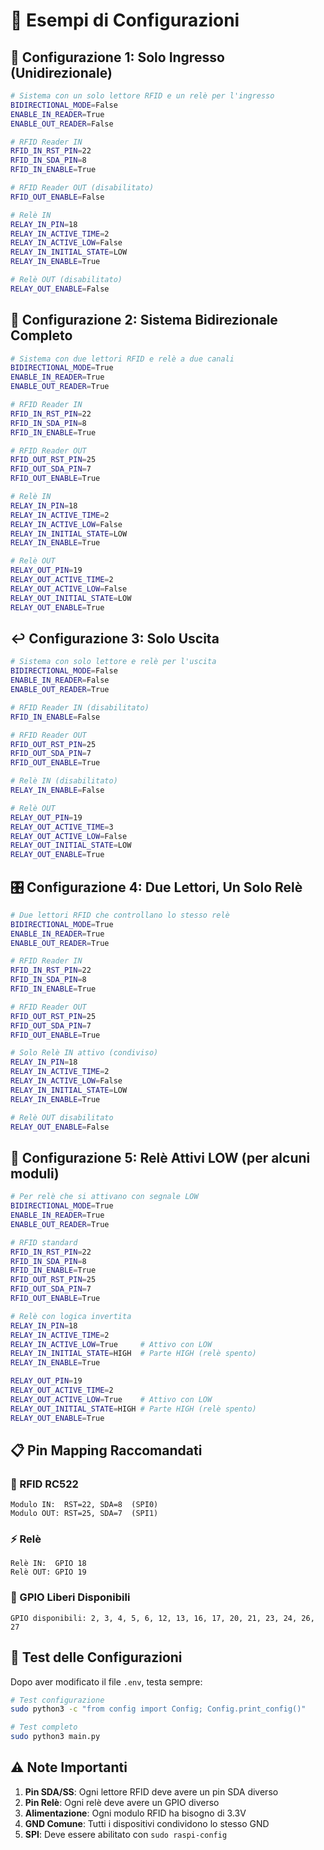 # 🔧 Esempi di Configurazioni

## 📝 Configurazione 1: Solo Ingresso (Unidirezionale)
```bash
# Sistema con un solo lettore RFID e un relè per l'ingresso
BIDIRECTIONAL_MODE=False
ENABLE_IN_READER=True
ENABLE_OUT_READER=False

# RFID Reader IN
RFID_IN_RST_PIN=22
RFID_IN_SDA_PIN=8
RFID_IN_ENABLE=True

# RFID Reader OUT (disabilitato)
RFID_OUT_ENABLE=False

# Relè IN
RELAY_IN_PIN=18
RELAY_IN_ACTIVE_TIME=2
RELAY_IN_ACTIVE_LOW=False
RELAY_IN_INITIAL_STATE=LOW
RELAY_IN_ENABLE=True

# Relè OUT (disabilitato)
RELAY_OUT_ENABLE=False
```

## 🔄 Configurazione 2: Sistema Bidirezionale Completo
```bash
# Sistema con due lettori RFID e relè a due canali
BIDIRECTIONAL_MODE=True
ENABLE_IN_READER=True
ENABLE_OUT_READER=True

# RFID Reader IN
RFID_IN_RST_PIN=22
RFID_IN_SDA_PIN=8
RFID_IN_ENABLE=True

# RFID Reader OUT
RFID_OUT_RST_PIN=25
RFID_OUT_SDA_PIN=7
RFID_OUT_ENABLE=True

# Relè IN
RELAY_IN_PIN=18
RELAY_IN_ACTIVE_TIME=2
RELAY_IN_ACTIVE_LOW=False
RELAY_IN_INITIAL_STATE=LOW
RELAY_IN_ENABLE=True

# Relè OUT
RELAY_OUT_PIN=19
RELAY_OUT_ACTIVE_TIME=2
RELAY_OUT_ACTIVE_LOW=False
RELAY_OUT_INITIAL_STATE=LOW
RELAY_OUT_ENABLE=True
```

## ↩️ Configurazione 3: Solo Uscita
```bash
# Sistema con solo lettore e relè per l'uscita
BIDIRECTIONAL_MODE=False
ENABLE_IN_READER=False
ENABLE_OUT_READER=True

# RFID Reader IN (disabilitato)
RFID_IN_ENABLE=False

# RFID Reader OUT
RFID_OUT_RST_PIN=25
RFID_OUT_SDA_PIN=7
RFID_OUT_ENABLE=True

# Relè IN (disabilitato)
RELAY_IN_ENABLE=False

# Relè OUT
RELAY_OUT_PIN=19
RELAY_OUT_ACTIVE_TIME=3
RELAY_OUT_ACTIVE_LOW=False
RELAY_OUT_INITIAL_STATE=LOW
RELAY_OUT_ENABLE=True
```

## 🎛️ Configurazione 4: Due Lettori, Un Solo Relè
```bash
# Due lettori RFID che controllano lo stesso relè
BIDIRECTIONAL_MODE=True
ENABLE_IN_READER=True
ENABLE_OUT_READER=True

# RFID Reader IN
RFID_IN_RST_PIN=22
RFID_IN_SDA_PIN=8
RFID_IN_ENABLE=True

# RFID Reader OUT
RFID_OUT_RST_PIN=25
RFID_OUT_SDA_PIN=7
RFID_OUT_ENABLE=True

# Solo Relè IN attivo (condiviso)
RELAY_IN_PIN=18
RELAY_IN_ACTIVE_TIME=2
RELAY_IN_ACTIVE_LOW=False
RELAY_IN_INITIAL_STATE=LOW
RELAY_IN_ENABLE=True

# Relè OUT disabilitato
RELAY_OUT_ENABLE=False
```

## 🔧 Configurazione 5: Relè Attivi LOW (per alcuni moduli)
```bash
# Per relè che si attivano con segnale LOW
BIDIRECTIONAL_MODE=True
ENABLE_IN_READER=True
ENABLE_OUT_READER=True

# RFID standard
RFID_IN_RST_PIN=22
RFID_IN_SDA_PIN=8
RFID_IN_ENABLE=True
RFID_OUT_RST_PIN=25
RFID_OUT_SDA_PIN=7
RFID_OUT_ENABLE=True

# Relè con logica invertita
RELAY_IN_PIN=18
RELAY_IN_ACTIVE_TIME=2
RELAY_IN_ACTIVE_LOW=True     # Attivo con LOW
RELAY_IN_INITIAL_STATE=HIGH  # Parte HIGH (relè spento)
RELAY_IN_ENABLE=True

RELAY_OUT_PIN=19
RELAY_OUT_ACTIVE_TIME=2
RELAY_OUT_ACTIVE_LOW=True    # Attivo con LOW
RELAY_OUT_INITIAL_STATE=HIGH # Parte HIGH (relè spento)
RELAY_OUT_ENABLE=True
```

## 📋 Pin Mapping Raccomandati

### 🔌 RFID RC522
```
Modulo IN:  RST=22, SDA=8  (SPI0)
Modulo OUT: RST=25, SDA=7  (SPI1)
```

### ⚡ Relè
```
Relè IN:  GPIO 18
Relè OUT: GPIO 19
```

### 🔄 GPIO Liberi Disponibili
```
GPIO disponibili: 2, 3, 4, 5, 6, 12, 13, 16, 17, 20, 21, 23, 24, 26, 27
```

## 🚀 Test delle Configurazioni

Dopo aver modificato il file `.env`, testa sempre:

```bash
# Test configurazione
sudo python3 -c "from config import Config; Config.print_config()"

# Test completo
sudo python3 main.py
```

## ⚠️ Note Importanti

1. **Pin SDA/SS**: Ogni lettore RFID deve avere un pin SDA diverso
2. **Pin Relè**: Ogni relè deve avere un GPIO diverso  
3. **Alimentazione**: Ogni modulo RFID ha bisogno di 3.3V
4. **GND Comune**: Tutti i dispositivi condividono lo stesso GND
5. **SPI**: Deve essere abilitato con `sudo raspi-config`
